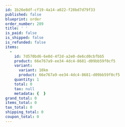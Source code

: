 ```yaml
---
id: 1b26e8df-cf19-4a14-a022-f28bd7d79f33
published: false
blueprint: order
order_number: 289
title: ' '
is_paid: false
is_shipped: false
is_refunded: false
items:
  -
    id: 7d570bd6-6e0d-4f2d-a2e0-de6cd0cbfbb5
    product: 66e767a9-ee34-4dc4-8681-d09bb59f0cf5
    variant:
      variant: 10km
      product: 66e767a9-ee34-4dc4-8681-d09bb59f0cf5
    quantity: 1
    total: 0
    tax: null
    metadata: {  }
grand_total: 0
items_total: 0
tax_total: 0
shipping_total: 0
coupon_total: 0
---
```

